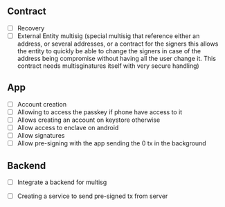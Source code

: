 
## Contract
- [ ] Recovery
- [ ] External Entity multisig (special multisig that reference either an address, or several addresses, or a contract for the signers this allows the entity to quickly be able to change the signers in case of the address being compromise without having all the user change it. This contract needs multisginatures itself with very secure handling)

## App
- [ ] Account creation
- [ ] Allowing to access the passkey if phone have access to it
- [ ] Allows creating an account on keystore otherwise
- [ ] Allow access to enclave on android
- [ ] Allow signatures
- [ ] Allow pre-signing with the app sending the 0 tx in the background

## Backend
- [ ] Integrate a backend for multisg
- [ ] Creating a service to send pre-signed tx from server



